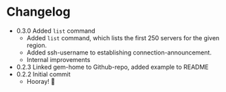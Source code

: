 # Changelog

 - 0.3.0 Added `list` command
    - Added `list` command, which lists the first 250 servers for the given region.
    - Added ssh-username to establishing connection-announcement.
    - Internal improvements
 - 0.2.3 Linked gem-home to Github-repo, added example to README
 - 0.2.2 Initial commit
    - Hooray! :candy:
